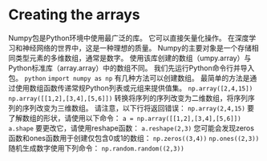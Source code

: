 # Creating the arrays
Numpy包是Python环境中使用最广泛的库。 它可以直接矢量化操作。 在深度学习和神经网络的世界中，这是一种理想的质量。
Numpy的主要对象是一个存储相同类型元素的多维数组，通常是数字。 使用该库创建的数组（umpy.array）与Python标准库（array.array）中的数组不同。 我们先运行Python命令行并导入包。
`python`
`import numpy as np`
有几种方法可以创建数组。 最简单的方法是通过使用数组函数传递常规Python列表或元组来提供值集。
`np.array([2,4,15])`
`np.array([[1,2],[3,4],[5,6]])`
转换将序列的序列改变为二维数组，将序列序列的序列改变为三维数组。 请注意，以下行将返回错误：
`np.array(2,4,15)`
要了解数组的形状，请使用以下命令：
`a = np.array([[1,2],[3,4],[5,6]])`
`a.shape`
要更改它，请使用reshape函数：
`a.reshape(2,3)`
您可能会发现zeros函数和ones函数用于创建仅包含0或1的数组：
`np.zeros((3,4))`
`np.ones((2,3))`
随机生成数字使用下列命令：
`np.random.random((2,3))`







